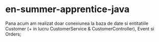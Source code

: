 # en-summer-apprentice-java

Pana acum am realizat doar conexiunea la baza de date si entitatiile Customer (+ in lucru CustomerService & CustomerController), Event si Orders;
